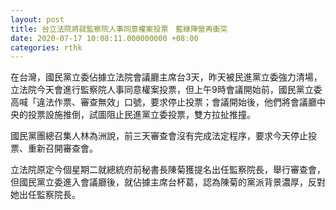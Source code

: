 ```yaml
---
layout: post
title: 台立法院將就監察院人事同意權案投票　藍綠陣營再衝突
date: 2020-07-17 10:08:11.000000000 +08:00
categories: rthk
---
```


在台灣，國民黨立委佔據立法院會議廳主席台3天，昨天被民進黨立委強力清場，立法院今天會進行監察院人事同意權案投票，但上午9時會議開始前，國民黨立委高喊「違法作票、審查無效」口號，要求停止投票；會議開始後，他們將會議廳中央的投票設施推倒，試圖阻止民進黨立委投票，雙方拉扯推撞。

國民黨團總召集人林為洲說，前三天審查會沒有完成法定程序，要求今天停止投票、重新召開審查會。

立法院原定今個星期二就總統府前秘書長陳菊獲提名出任監察院長，舉行審查會，但國民黨立委進入會議廳後，就佔據主席台杯葛，認為陳菊的黨派背景濃厚，反對她出任監察院長。
